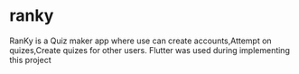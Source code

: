 # ranky
RanKy is a Quiz maker app where use can create accounts,Attempt on quizes,Create quizes for other users.
Flutter was used during implementing this project

